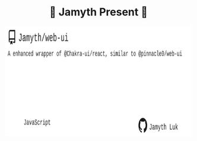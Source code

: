<!-- built at 1/2/2024, 9:11:20 PM -->
<h1 align="center">
🎉 Jamyth Present 🎉
</h1>
<p align="center">
    <a href="https://github.com/Jamyth/web-ui">
        <img width="1000" height="300" src="./readme.svg" />
    </a>
</p>